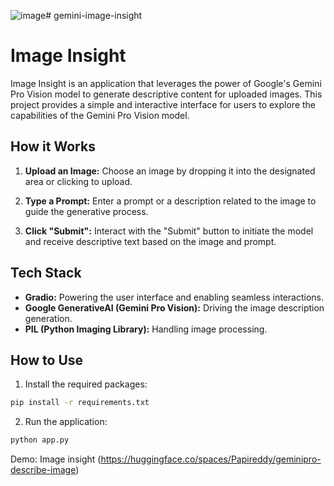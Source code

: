![image](https://github.com/papireddy903/gemini-image-insight/assets/97383201/6a11be0c-9d96-4238-a306-bc90651f3879)# gemini-image-insight

# Image Insight

Image Insight is an application that leverages the power of Google's Gemini Pro Vision model to generate descriptive content for uploaded images. This project provides a simple and interactive interface for users to explore the capabilities of the Gemini Pro Vision model.

## How it Works

1. **Upload an Image:** Choose an image by dropping it into the designated area or clicking to upload.

2. **Type a Prompt:** Enter a prompt or a description related to the image to guide the generative process.

3. **Click "Submit":** Interact with the "Submit" button to initiate the model and receive descriptive text based on the image and prompt.

## Tech Stack

- **Gradio:** Powering the user interface and enabling seamless interactions.
- **Google GenerativeAI (Gemini Pro Vision):** Driving the image description generation.
- **PIL (Python Imaging Library):** Handling image processing.

## How to Use

1. Install the required packages:

```bash
pip install -r requirements.txt
```

2. Run the application:
```bash
python app.py
```

Demo: Image insight (https://huggingface.co/spaces/Papireddy/geminipro-describe-image)

